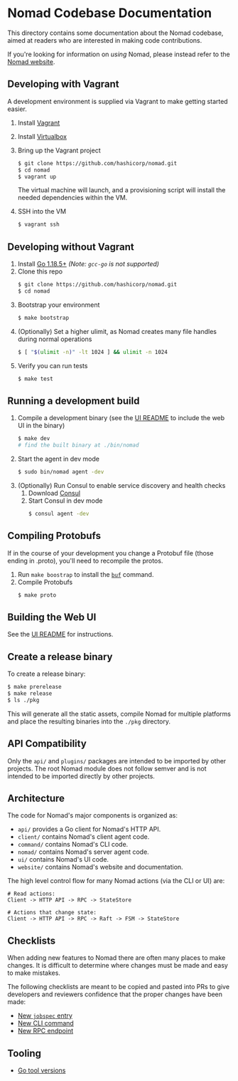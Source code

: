 Nomad Codebase Documentation
===

This directory contains some documentation about the Nomad codebase,
aimed at readers who are interested in making code contributions.

If you're looking for information on _using_ Nomad, please instead refer
to the [Nomad website](https://nomadproject.io).

Developing with Vagrant
---
A development environment is supplied via Vagrant to make getting started easier.

1. Install [Vagrant](https://www.vagrantup.com/docs/installation)
1. Install [Virtualbox](https://www.virtualbox.org/)
1. Bring up the Vagrant project
    ```sh
    $ git clone https://github.com/hashicorp/nomad.git
    $ cd nomad
    $ vagrant up
    ```

    The virtual machine will launch, and a provisioning script will install the
    needed dependencies within the VM.

1. SSH into the VM
    ```sh
    $ vagrant ssh
    ```

Developing without Vagrant
---
1. Install [Go 1.18.5+](https://golang.org/) *(Note: `gcc-go` is not supported)*
1. Clone this repo
   ```sh
   $ git clone https://github.com/hashicorp/nomad.git
   $ cd nomad
   ```
1. Bootstrap your environment
   ```sh
   $ make bootstrap
   ```
1. (Optionally) Set a higher ulimit, as Nomad creates many file handles during normal operations
   ```sh
   $ [ "$(ulimit -n)" -lt 1024 ] && ulimit -n 1024
   ```
1. Verify you can run tests
   ```sh
   $ make test
   ```

Running a development build
---
1. Compile a development binary (see the [UI README](https://github.com/hashicorp/nomad/blob/main/ui/README.md) to include the web UI in the binary)
    ```sh
    $ make dev
    # find the built binary at ./bin/nomad
    ```
1. Start the agent in dev mode
    ```sh
    $ sudo bin/nomad agent -dev
    ```
1. (Optionally) Run Consul to enable service discovery and health checks
    1. Download [Consul](https://www.consul.io/downloads)
    1. Start Consul in dev mode
        ```sh
        $ consul agent -dev
        ```

Compiling Protobufs
---
If in the course of your development you change a Protobuf file (those ending in .proto), you'll need to recompile the protos.

1. Run `make boostrap` to install the [`buf`](https://github.com/bufbuild/buf)
   command.
1. Compile Protobufs
    ```sh
    $ make proto
    ```

Building the Web UI
---
See the [UI README](https://github.com/hashicorp/nomad/blob/main/ui/README.md) for instructions.

Create a release binary
---
To create a release binary:

```sh
$ make prerelease
$ make release
$ ls ./pkg
```

This will generate all the static assets, compile Nomad for multiple
platforms and place the resulting binaries into the `./pkg` directory.

API Compatibility
--------------------
Only the `api/` and `plugins/` packages are intended to be imported by other projects. The root Nomad module does not follow semver and is not intended to be imported directly by other projects.

## Architecture

The code for Nomad's major components is organized as:

* `api/` provides a Go client for Nomad's HTTP API.
* `client/` contains Nomad's client agent code.
* `command/` contains Nomad's CLI code.
* `nomad/` contains Nomad's server agent code.
* `ui/` contains Nomad's UI code.
* `website/` contains Nomad's website and documentation.

The high level control flow for many Nomad actions (via the CLI or UI) are:

```
# Read actions:
Client -> HTTP API -> RPC -> StateStore

# Actions that change state:
Client -> HTTP API -> RPC -> Raft -> FSM -> StateStore
```

Checklists
---

When adding new features to Nomad there are often many places to make changes.
It is difficult to determine where changes must be made and easy to make
mistakes.

The following checklists are meant to be copied and pasted into PRs to give
developers and reviewers confidence that the proper changes have been made:

* [New `jobspec` entry](checklist-jobspec.md)
* [New CLI command](checklist-command.md)
* [New RPC endpoint](checklist-rpc-endpoint.md)

Tooling
---

* [Go tool versions](golang.md)

